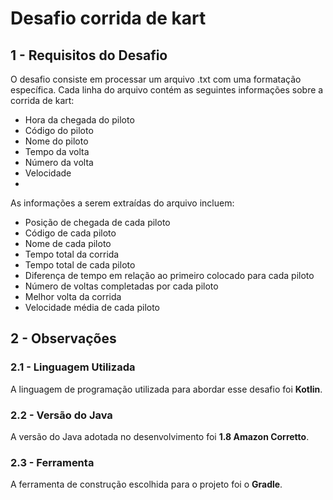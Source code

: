 # Desafio corrida de kart

## 1 - Requisitos do Desafio

O desafio consiste em processar um arquivo .txt com uma formatação específica. Cada linha do arquivo contém as seguintes informações sobre a corrida de kart:

- Hora da chegada do piloto
- Código do piloto
- Nome do piloto
- Tempo da volta
- Número da volta
- Velocidade
- 
As informações a serem extraídas do arquivo incluem:

- Posição de chegada de cada piloto
- Código de cada piloto
- Nome de cada piloto
- Tempo total da corrida
- Tempo total de cada piloto
- Diferença de tempo em relação ao primeiro colocado para cada piloto
- Número de voltas completadas por cada piloto
- Melhor volta da corrida
- Velocidade média de cada piloto
## 2 - Observações

### 2.1 - Linguagem Utilizada

A linguagem de programação utilizada para abordar esse desafio foi **Kotlin**.

### 2.2 - Versão do Java

A versão do Java adotada no desenvolvimento foi **1.8 Amazon Corretto**.

### 2.3 - Ferramenta 

A ferramenta de construção escolhida para o projeto foi o **Gradle**.
